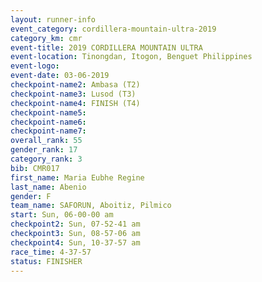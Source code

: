 ```yaml
---
layout: runner-info 
event_category: cordillera-mountain-ultra-2019 
category_km: cmr 
event-title: 2019 CORDILLERA MOUNTAIN ULTRA 
event-location: Tinongdan, Itogon, Benguet Philippines 
event-logo: 
event-date: 03-06-2019 
checkpoint-name2: Ambasa (T2) 
checkpoint-name3: Lusod (T3) 
checkpoint-name4: FINISH (T4) 
checkpoint-name5: 
checkpoint-name6: 
checkpoint-name7: 
overall_rank: 55
gender_rank: 17
category_rank: 3
bib: CMR017
first_name: Maria Eubhe Regine
last_name: Abenio
gender: F
team_name: SAFORUN, Aboitiz, Pilmico
start: Sun, 06-00-00 am
checkpoint2: Sun, 07-52-41 am
checkpoint3: Sun, 08-57-06 am
checkpoint4: Sun, 10-37-57 am
race_time: 4-37-57
status: FINISHER
---
```

